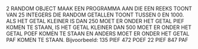 2 RANDOM OBJECT
MAAK EEN PROGRAMMA AAN DIE EEN REEKS TOONT VAN 25 INTEGERS DIE RANDOM GETALLEN TOONT TUSSEN 0 EN
1000. ALS HET GETAL KLEINER IS DAN 250 MOET ER ONDER HET GETAL PIEF KOMEN TE STAAN, IS HET GETAL
KLEINER DAN 500 MOET ER ONDER HET GETAL POEF KOMEN TE STAAN EN ANDERS MOET ER ONDER HET GETAL PAF
KOMEN TE STAAN.
Bijvoorbeeld:
135
PIEF
472
POEF
22
PIEF
847
PAF